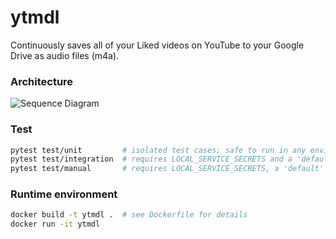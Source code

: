 # ytmdl

Continuously saves all of your Liked videos on YouTube to your Google Drive as audio files (m4a).

### Architecture

![Sequence Diagram](ytmdl-sequence.svg)

### Test

```bash
pytest test/unit         # isolated test cases; safe to run in any environment
pytest test/integration  # requires LOCAL_SERVICE_SECRETS and a 'default' user in Firestore
pytest test/manual       # requires LOCAL_SERVICE_SECRETS, a 'default' user in Firestore, and manual validation
```

### Runtime environment

```bash
docker build -t ytmdl .  # see Dockerfile for details
docker run -it ytmdl
```
